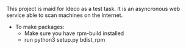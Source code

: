 This project is maid for Ideco as a test task.
It is an asyncronous web service able to scan machines on 
the Internet. 
 - To make packages:
    - Make sure you have rpm-build installed
    - run python3 setup.py bdist_rpm